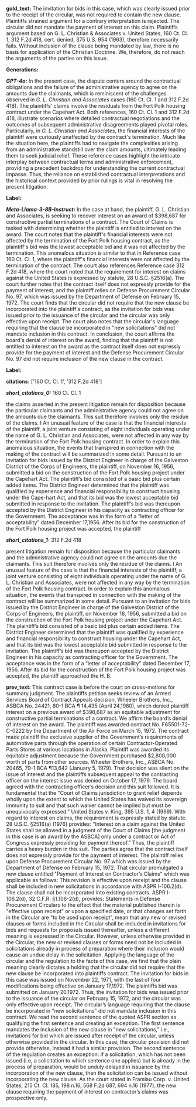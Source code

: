 **gold_text:**
The invitation for bids in this case, which was clearly issued prior to the receipt of the circular,
was not required to contain the new clause. Plaintiffs strained argument for a contrary
interpretation is rejected. The circular did not mandate the payment of interest on this claim.
Plaintiffs argument based on G. L. Christian & Associates v. United States, 160 Ct. Cl. 1, 312 F.2d
418, cert. denied, 375 U.S. 954 (1963), therefore necessarily fails. Without inclusion of the clause
being mandated by law, there is no basis for application of the Christian Doctrine. We, therefore,
do not reach the arguments of the parties on this issue.

**Generations:**


***GPT-4o:***
In the present case, the dispute centers around the contractual obligations and the failure of the
administrative agency to agree on the amounts due the claimants, which is reminiscent of the
challenges observed in *G. L. Christian and Associates* cases (160 Ct. Cl. 1 and 312 F.2d 418). The
plaintiffs' claims involve the residuals from the Fort Polk housing contract under the Capehart Act.
Both references, 160 Ct. Cl. 1 and 312 F.2d 418, illustrate scenarios where detailed contractual
negotiations and the outcomes of subsequent administrative disagreements played pivotal roles.
Particularly, in *G. L. Christian and Associates*, the financial interests of the plaintiff were
curiously unaffected by the contract's termination. Much like the situation here, the plaintiffs had
to navigate the complexities arising from an administrative standstill over the claim amounts,
ultimately leading them to seek judicial relief. These reference cases highlight the intricate
interplay between contractual terms and administrative enforcement, providing a precedent backdrop
for understanding the current contractual impasse. Thus, the reliance on established contractual
interpretations and the historical context provided by prior rulings is vital in resolving the
present litigation.


**Label:** 


***Meta-Llama-3-8B-Instruct:***
 In the case at hand, the plaintiff, G. L. Christian and Associates, is seeking to recover interest
on an award of $398,687 for constructive partial terminations of a contract. The Court of Claims is
tasked with determining whether the plaintiff is entitled to interest on the award.  The court notes
that the plaintiff's financial interests were not affected by the termination of the Fort Polk
housing contract, as the plaintiff's bid was the lowest acceptable bid and it was not affected by
the termination. This anomalous situation is similar to that in Reference case 160 Ct. Cl. 1, where
the plaintiff's financial interests were not affected by the termination of the contract.  The court
also references Reference case 312 F.2d 418, where the court noted that the requirement for interest
on claims against the United States is expressed by statute, 28 U.S.C. §2516(a). The court further
notes that the contract itself does not expressly provide for the payment of interest, and the
plaintiff relies on Defense Procurement Circular No. 97, which was issued by the Department of
Defense on February 15, 1972.  The court finds that the circular did not require that the new clause
be incorporated into the plaintiff's contract, as the invitation for bids was issued prior to the
issuance of the circular and the circular was only effective upon receipt. The court also notes that
the circular's language requiring that the clause be incorporated in "new solicitations" did not
mandate inclusion in this contract.  In conclusion, the court affirms the board's denial of interest
on the award, finding that the plaintiff is not entitled to interest on the award as the contract
itself does not expressly provide for the payment of interest and the Defense Procurement Circular
No. 97 did not require inclusion of the new clause in the contract.


**Label:** 


**citations:** ['160 Ct. Cl. 1', '312 F.2d 418']

***short_citations_0:*** 160 Ct. Cl. 1

the claims asserted in the present litigation remain for disposition because the particular claimants and the administrative agency could not agree on the amounts due the claimants. This suit therefore involves only the residue of the claims. I An unusual feature of the case is that the financial interests of the plaintiff, a joint venture consisting of eight individuals operating under the name of G. L. Christian and Associates, were not affected in any way by the termination of the Fort Polk housing contract. In order to explain this anomalous situation, the events that transpired in connection with the making of the contract will be summarized in some detail. Pursuant to an invitation for bids issued by the District Engineer in charge of the Galveston District of the Corps of Engineers, the plaintiff, on November 16, 1956, submitted a bid on the construction of the Fort Polk housing project under the Capehart Act. The plaintiff’s bid consisted of a basic bid plus certain added items. The District Engineer determined that the plaintiff was qualified by experience and financial responsibility to construct housing under the Cape-hart Act, and that its bid was the lowest acceptable bid submitted in response to the invitation. The plaintiff’s bid was thereupon accepted by the District Engineer in his capacity as contracting officer for the Government. The acceptance was in the form of a “letter of acceptability” dated December 17,1956. After its bid for the construction of the Fort Polk housing project was accepted, the plaintiff

***short_citations_1:*** 312 F.2d 418

present litigation remain for disposition because the particular claimants and the administrative agency could not agree on the amounts due the claimants. This suit therefore involves only the residue of the claims. I An unusual feature of the case is that the financial interests of the plaintiff, a joint venture consisting of eight individuals operating under the name of G. L. Christian and Associates, were not affected in any way by the termination of the Fort Polk housing contract. In order to explain this anomalous situation, the events that transpired in connection with the making of the contract will be summarized in some detail. Pursuant to an invitation for bids issued by the District Engineer in charge of the Galveston District of the Corps of Engineers, the plaintiff, on November 16, 1956, submitted a bid on the construction of the Fort Polk housing project under the Capehart Act. The plaintiff’s bid consisted of a basic bid plus certain added items. The District Engineer determined that the plaintiff was qualified by experience and financial responsibility to construct housing under the Capehart Act, and that its bid was the lowest acceptable bid submitted in response to the invitation. The plaintiff’s bid was thereupon accepted by the District Engineer in his capacity as contracting officer for the Government. The acceptance was in the form of a “letter of acceptability” dated December 17, 1956. After its bid for the construction of the Fort Polk housing project was accepted, the plaintiff approached the H. B.

**prev_text:**
This contract case is before the court on cross-motions for summary judgment. The plaintiffs
petition seeks review of an Armed Services Board of Contract Appeals decision, Wheeler Brothers,
Inc., ASBCA No. 24421, 80-1 BCA ¶ 14,435 (April 24,1980), which denied plaintiff interest on a
previous award of $398,687 as an equitable adjustment for constructive partial terminations of a
contract. We affirm the board’s denial of interest on the award. The plaintiff was awarded contract
No. F65501-72-C-0222 by the Department of the Air Force on March 15, 1972. The contract made
plaintiff the exclusive supplier of the Government’s requirements of automotive parts through the
operation of certain Contractor-Operated Parts Stores at various locations in Alaska. Plaintiff was
awarded its equitable adjustment because the Government purchased $2,800,000 worth of parts from
other sources. Wheeler Brothers, Inc., ASBCA No. 20465, 79-1 BCA ¶13,642 (January 5, 1979). That
decision was silent on the issue of interest and the plaintiffs subsequent appeal to the contracting
officer on the interest issue was denied on October 17, 1979. The board agreed with the contracting
officer’s decision and this suit followed. It is fundamental that the "Court of Claims jurisdiction
to grant relief depends wholly upon the extent to which the United States has waived its sovereign
immunity to suit and that such waiver cannot be implied but must be unequivocally expressed.” United
States v. King, 395 U.S. 1, 4 (1969). With regard to interest on claims, the requirement is
expressly stated by statute. 28 U.S.C. §2516(a) (1976) provides: "Interest on a claim against the
United States shall be allowed in a judgment of the Court of Claims [the judgment in this case is an
award by the ASBCA] only under a contract or Act of Congress expressly providing for payment
thereof.” Thus, the plaintiff carries a heavy burden in this suit. The parties agree that the
contract itself does not expressly provide for the payment of interest. The plaintiff relies upon
Defense Procurement Circular No. 97 which was issued by the Department of Defense on February 15,
1972. That circular promulgated a new clause entitled "Payment of Interest on Contractor’s Claims”
which was applicable as follows: This revision is effective upon receipt and the clause shall be
included in new solicitations in accordance with ASPR l-106.2(d). The clause shall not be
incorporated into existing contracts. ASPR l-106.2(d), 32 C.F.R. §1.106-2(d), provides: Statements
in Defense Procurement Circulars to the effect that the material published therein is "effective
upon receipt” or upon a specified date, or that changes set forth in the Circular are "to be used
upon receipt”, mean that any new or revised clauses or forms included in the Circular shall be
included in invitations for bids and requests for proposals issued thereafter, unless a different
meaning is expressed in the Circular. However, unless otherwise provided in the Circular, the new or
revised clauses or forms need not be included in solicitations already in process of preparation
where their inclusion would cause an undue delay in the solicitation. Applying the language of the
circular and the regulation to the facts of this case, we find that the plain meaning clearly
dictates a holding that the circular did not require that the new clause be incorporated into
plaintiffs contract. The invitation for bids in this case was issued on November 22, 1971, with the
last of four modifications being effective on January 17,1972. The plaintiffs bid was submitted on
January 20,1972. Thus, the invitation for bids was issued prior to the issuance of the circular on
February 15, 1972, and the circular was only effective upon receipt. The circular’s language
requiring that the clause be incorporated in "new solicitations” did not mandate inclusion in this
contract. We read the second sentence of the quoted ASPR section as qualifying the first sentence
and creating an exception. The first sentence mandates the inclusion of the new clause in "new
solicitations,” i.e., invitations for bid which are issued after receipt of the circular, unless
otherwise provided in the circular. In this case, the circular provision did not provide otherwise,
instead it had a similar provision. The second sentence of the regulation creates an exception: if a
solicitation, which has not been issued (i.e, a solicitation to which sentence one applies) but is
already in the process of preparation, would be unduly delayed in issuance by the incorporation of
the new clause, then the solicitation can be issued without incorporating the new clause. As the
court stated in Framlau Corp. v. United States, 215 Ct. Cl. 185, 198 n.16, 568 F.2d 687, 694 n.16
(1977), the new clause requiring the payment of interest on contractor’s claims was prospective
only.



